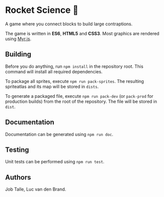 # Rocket Science :rocket:
A game where you connect blocks to build large contraptions.

The game is written in **ES6**, **HTML5** and **CSS3**. Most graphics are rendered using [Myr.js](https://github.com/jobtalle/myr.js).

## Building
Before you do anything, run ``npm install`` in the repository root. 
This command will install all required dependencies.

To package all sprites, execute ``npm run pack-sprites``.
The resulting spriteatlas and its map will be stored in ``dists``.

To generate a packaged file, execute ``npm run pack-dev`` 
(or ``pack-prod`` for production builds) from the root of the repository. 
The file will be stored in ``dist``.

## Documentation
Documentation can be generated using ``npm run doc``.

## Testing
Unit tests can be performed using ``npm run test``.

## Authors
Job Talle,
Luc van den Brand.
